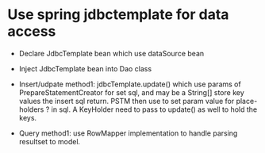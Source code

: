 # Use spring jdbctemplate for data access
- Declare JdbcTemplate bean which use dataSource bean
- Inject JdbcTemplate bean into Dao class
- Insert/udpate method1: jdbcTemplate.update() which use params of PrepareStatementCreator for set sql, and may be a String[] store key values the insert sql return. PSTM then use to set param value for place-holders ? in sql. A KeyHolder need to pass to update() as well to hold the keys.

- Query method1: use RowMapper<T> implementation to handle parsing resultset to model.
